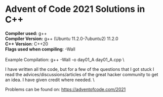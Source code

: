 # Advent of Code 2021 Solutions in C++

**Compiler used:** g++ \
**Compiler Version:** g++ (Ubuntu 11.2.0-7ubuntu2) 11.2.0 \
**C++ Version**: C++20 \
**Flags used when compiling**: -Wall \
\
Example Compilation: g++ -Wall -o day01_A day01_A.cpp \

I have written all the code, but for a few of the questions that I got stuck I read the advices/discussions/articles of the great hacker community to get an idea. I have given credit where needed. \ 

Problems can be found on: https://adventofcode.com/2021